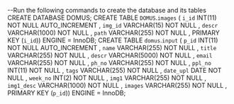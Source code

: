 --Run the following commands to create the database and its tables
CREATE DATABASE DOMUS;
CREATE TABLE `DOMUS`.`images` ( `i_id` INT(11) NOT NULL AUTO_INCREMENT , `img_id` VARCHAR(15) NOT NULL , `descr` VARCHAR(1000) NOT NULL , `path` VARCHAR(255) NOT NULL , PRIMARY KEY (`i_id`)) ENGINE = InnoDB;
CREATE TABLE `domus`.`input` ( `p_id` INT(11) NOT NULL AUTO_INCREMENT , `name` VARCHAR(255) NOT NULL , `title` VARCHAR(255) NOT NULL , `descr` VARCHAR(5000) NOT NULL , `email` VARCHAR(255) NOT NULL , `ph_no` VARCHAR(255) NOT NULL , `ppl_no` INT(11) NOT NULL , `tags` VARCHAR(255) NOT NULL , `date_upl` DATE NOT NULL , `week_no` INT(2) NOT NULL , `img1` VARCHAR(255) NOT NULL , `img1_desc` VARCHAR(1000) NOT NULL , `images` VARCHAR(255) NOT NULL , PRIMARY KEY (`p_id`)) ENGINE = InnoDB;